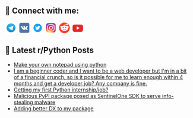 ## 🔎 Connect with me:
[<img src="https://github.com/bullbesh/bullbesh/blob/main/images/Telegram.png" width="32" height="32" />](https://t.me/bullbesh)
[<img src="https://github.com/bullbesh/bullbesh/blob/main/images/VK.png" width="32" height="32" />](https://vk.com/bullbesh)
[<img src="https://github.com/bullbesh/bullbesh/blob/main/images/Twitter.png" width="32" height="32" />](https://twitter.com/bullbesh1)
[<img src="https://github.com/bullbesh/bullbesh/blob/main/images/Instagram.png" width="32" height="32" />](https://www.instagram.com/bullbesh)
[<img src="https://github.com/bullbesh/bullbesh/blob/main/images/Reddit.png" width="32" height="32" />](https://www.reddit.com/user/bullbesh)
[<img src="https://github.com/bullbesh/bullbesh/blob/main/images/YouTube.png" width="32" height="32" />](https://www.youtube.com/channel/UCtfjRs6uzgq5mfm8S06WTcg)

## 📕 Latest r/Python Posts
<!-- BLOG-POST-LIST:START -->
- [Make your own notepad using python](https://www.reddit.com/r/Python/comments/107d669/make_your_own_notepad_using_python/)
- [I am a beginner coder and I want to be a web developer but I&#39;m in a bit of a financial crunch, so is it possible for me to learn enough within 4 months and get a developer job? Any company is fine.](https://www.reddit.com/r/Python/comments/107bo4p/i_am_a_beginner_coder_and_i_want_to_be_a_web/)
- [Getting my first Python internship/job?](https://www.reddit.com/r/Python/comments/107bctv/getting_my_first_python_internshipjob/)
- [Malicious PyPI package posed as SentinelOne SDK to serve info-stealing malware](https://www.reddit.com/r/Python/comments/107b3pl/malicious_pypi_package_posed_as_sentinelone_sdk/)
- [Adding better DX to my package](https://www.reddit.com/r/Python/comments/107abiy/adding_better_dx_to_my_package/)
<!-- BLOG-POST-LIST:END -->
